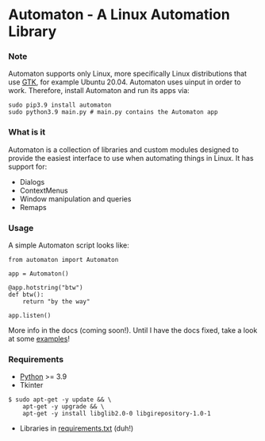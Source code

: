 # Automaton - A Linux Automation Library

### Note
Automaton supports only Linux, more specifically Linux distributions that use [GTK](https://www.gtk.org/), for example Ubuntu 20.04.
Automaton uses uinput in order to work. Therefore, install Automaton and run its apps via:
```shell
sudo pip3.9 install automaton
sudo python3.9 main.py # main.py contains the Automaton app
```
### What is it
Automaton is a collection of libraries and custom modules designed to provide the easiest
interface to use when automating things in Linux. It has support for:
- Dialogs
- ContextMenus
- Window manipulation and queries
- Remaps

### Usage
A simple Automaton script looks like:
```python3
from automaton import Automaton

app = Automaton()

@app.hotstring("btw")
def btw():
    return "by the way"
    
app.listen()
```
More info in the docs (coming soon!). Until I have the docs fixed, take a look at some [examples](https://github.com/Abdul-Muiz-Iqbal/Automaton/tree/main/examples)!

### Requirements
- [Python](https://python.org/download) >= 3.9
- Tkinter
```
$ sudo apt-get -y update && \
    apt-get -y upgrade && \
    apt-get -y install libglib2.0-0 libgirepository-1.0-1
```
- Libraries in [requirements.txt](https://github.com/Abdul-Muiz-Iqbal/Automaton/blob/main/requirements.txt) (duh!)
